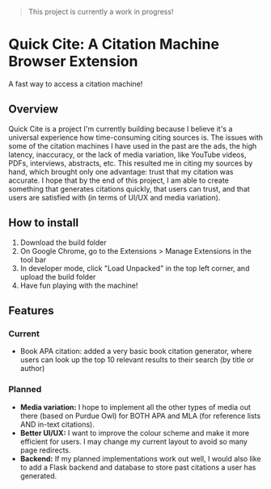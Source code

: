 > This project is currently a work in progress!
# Quick Cite: A Citation Machine Browser Extension
A fast way to access a citation machine!

## Overview
Quick Cite is a project I'm currently building because I believe it's a universal experience how time-consuming citing sources is. The issues with some of the citation machines I have used in the past are the ads, the high latency, inaccuracy, or the lack of media variation, like YouTube videos, PDFs, interviews, abstracts, etc. This resulted me in citing my sources by hand, which brought only one advantage: trust that my citation was accurate. I hope that by the end of this project, I am able to create something that generates citations quickly, that users can trust, and that users are satisfied with (in terms of UI/UX and media variation).

## How to install
1. Download the build folder
2. On Google Chrome, go to the Extensions > Manage Extensions in the tool bar
3. In developer mode, click "Load Unpacked" in the top left corner, and upload the build folder
4. Have fun playing with the machine!

## Features
### Current
- Book APA citation: added a very basic book citation generator, where users can look up the top 10 relevant results to their search (by title or author)

### Planned
- **Media variation:** I hope to implement all the other types of media out there (based on Purdue Owl) for BOTH APA and MLA (for reference lists AND in-text citations).
- **Better UI/UX:** I want to improve the colour scheme and make it more efficient for users. I may change my current layout to avoid so many page redirects.
- **Backend:** If my planned implementations work out well, I would also like to add a Flask backend and database to store past citations a user has generated. 

